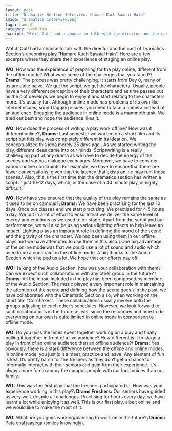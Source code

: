 ```yaml
---
layout: post
title: "Dramatics Section Interview: Hamare Kuch Sawaal Hain"
image: "dramatics_interview.png"
tags: [wona]
category: verbatim
excerpt: "Watch Out! had a chance to talk with the director and the cast of Dramatics Section’s upcoming play “Hamare Kuch Sawaal Hain”."
---
```

Watch Out! had a chance to talk with the director and the cast of Dramatics Section’s upcoming play “Hamare Kuch Sawaal Hain”. Here are a few excerpts where they share their experience of staging an online play.

**WO:** How was the experience of preparing for the play online, different from the offline mode? What were some of the challenges that you faced?\\
**Drams:** The process was pretty challenging. It starts from Day 0, many of us are quite naive. We get the script, we get the characters. Usually, people have a very different perception of their characters and as time passes but as the plot develops we begin to enjoy it and start relating to the characters more. It's usually fun. Although online mode has problems of its own like internet issues, sound lagging issues, you need to face a camera instead of an audience. Engaging the audience in online mode is a mammoth task. We tried our best and hope the audience likes it. 


**WO:** How does the process of writing a play work offline? How was it different online?\\
**Drams:** Last semester we worked on a short film and its script but this play was completely different in its ideation. We conceptualized this idea merely 25 days ago . As we started writing the play, different ideas came into our minds. Scriptwriting is a really challenging part of any drama as we have to decide the energy of the scenes and various dialogue exchanges. Moreover, we have to consider various online constraints. For example, we have to ensure that there are fewer conversations, given that the latency that exists online may ruin those scenes.\\
Also, this is the first time that the dramatics section has written a script in just 10-12 days, which, in the case of a 40 minute play, is highly difficult. 


**WO:** How have you ensured that the quality of the play remains the same as it used to be on campus?\\
**Drams:** We have been practising for the last 10 days. Once our classes end we start practising. We practised for 4-5 hours a day. We put in a lot of effort to ensure that we deliver the same level of energy and emotions as we used to on stage. Apart from the script and our performance, we will also be using various lighting effects to help leave an impact. Lighting plays an important role in defining the mood of the scene and the gravity of the character. We had been using them in our offline plays and we have attempted to use them in this also.\\
One big advantage of the online mode was that we could use a lot of sound and audio which used to be a constraint in the offline mode. A big thanks to the Audio Section which helped us a lot. We hope that our efforts pay off. 


**WO:** Talking of the Audio Section, how was your collaboration with them? Can we expect such collaborations with any other group in the future? \\
**Drams:** All the music included in the play has been composed by members of the Audio Section. The music played a very important role in maintaining the attention of the scene and defining how the scene goes.\\
In the past, we have collaborated with the Cinematic Section also, when working on the short film “Cornflakes”. These collaborations usually involve both the groups adjusting to each other’s schedules. However, we look forward to such collaborations in the future as well since the resources and time to do everything on our own is quite limited in online mode in comparison to offline mode. 


**WO:** Do you miss the times spent together working on a play and finally pulling it together in front of a live audience? How different is it to stage a play in front of an online audience than an offline audience?\\
**Drams:** Yes obviously, there is a stark difference between the offline and online modes. In online mode, you just join a meet, practice and leave. Any element of fun is lost. It’s pretty harsh for the freshers as they don’t get a chance to informally interact with their seniors and gain from their experience. It's always more fun to annoy the campus people with our loud voices than our family. 


**WO:** This was the first play that the freshers participated in. How was your experience working in this play?\\
**Drams Freshers:** Our seniors have guided us very well, despite all challenges. Practising for hours every day, we have learnt a lot while enjoying it as well. This is our first play, albeit online and we would like to make the most of it. 


**WO:** What are you guys working/planning to work on in the future?\\
**Drams:** Pata chal jaayega (smiles knowingly). 
